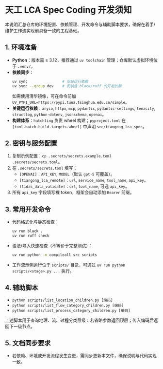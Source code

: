 # 天工 LCA Spec Coding 开发须知

本说明汇总仓库的环境配置、依赖管理、开发命令与辅助脚本要求，确保在着手/维护工作流实现前具备一致的工程基础。

## 1. 环境准备
- **Python**：版本需 ≥ 3.12，推荐通过 `uv toolchain` 管理；仓库默认虚拟环境位于 `.venv/`。
- **依赖同步**：
  ```bash
  uv sync                # 安装运行依赖
  uv sync --group dev    # 安装含 black/ruff 的开发依赖
  ```
  如需使用清华镜像，可在命令前加 `UV_PYPI_URL=https://pypi.tuna.tsinghua.edu.cn/simple`。
- **关键运行依赖**：`anyio`, `httpx`, `mcp`, `pydantic`, `pydantic-settings`, `tenacity`, `structlog`, `python-dotenv`, `jsonschema`, `openai`。
- **构建体系**：`hatchling` 负责 wheel 构建；`pyproject.toml` 在 `[tool.hatch.build.targets.wheel]` 中声明 `src/tiangong_lca_spec`。

## 2. 密钥与服务配置
1. 复制示例配置：`cp .secrets/secrets.example.toml .secrets/secrets.toml`。
2. 在 `.secrets/secrets.toml` 填写：
   - `[OPENAI]`：`API_KEY`, `MODEL`（默认 `gpt-5` 可覆盖）。
   - `[tiangong_lca_remote]`：`url`, `service_name`, `tool_name`, `api_key`。
   - `[tidas_data_validate]`：`url`, `tool_name`, 可选 `api_key`。
3. 所有 `api_key` 字段填写裸 token，框架会自动添加 `Bearer` 前缀。

## 3. 常用开发命令
- 代码格式化与静态检查：
  ```bash
  uv run black .
  uv run ruff check
  ```
- 语法/导入快速检查（不等价于完整测试）：
  ```bash
  uv run python -m compileall src scripts
  ```
- 工作流示例运行位于 `scripts/` 目录，可通过 `uv run python scripts/<stage>.py ...` 执行。

## 4. 辅助脚本
- `python scripts/list_location_children.py [编码]`
- `python scripts/list_flow_category_children.py [编码]`
- `python scripts/list_process_category_children.py [编码]`

上述脚本用于查询地理、流、过程分类层级：若省略参数返回顶层；传入编码后返回下一级节点。

## 5. 文档同步要求
- 若依赖、环境或开发流程发生变更，需同步更新本文件，确保说明与代码实现一致。
